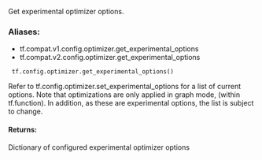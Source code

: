 Get experimental optimizer options.
### Aliases:
- tf.compat.v1.config.optimizer.get_experimental_options
- tf.compat.v2.config.optimizer.get_experimental_options

```
 tf.config.optimizer.get_experimental_options()
```
Refer to tf.config.optimizer.set_experimental_options for a list of current options.
Note that optimizations are only applied in graph mode, (within tf.function). In addition, as these are experimental options, the list is subject to change.
#### Returns:
Dictionary of configured experimental optimizer options
